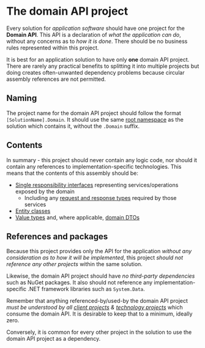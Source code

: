# The domain API project
Every solution for *application software* should have one project for the **Domain API**. This API is a declaration of *what the application can do*, without any concerns as to *how it is done*. There should be no business rules represented within this project.

It is best for an application solution to have only **one** domain API project. There are rarely any practical benefits to splitting it into multiple projects but doing creates often-unwanted dependency problems because circular assembly references are not permitted.

## Naming
The project name for the domain API project should follow the format `[SolutionName].Domain`. It should use the same [root namespace] as the solution which contains it, without the `.Domain` suffix.

[root namespace]: RootNamespace.md

## Contents
In summary - this project should never contain any logic code, nor should it contain any references to implementation-specific technologies. This means that the contents of this assembly should be:

* [Single responsibility interfaces] representing services/operations exposed by the domain
    * Including any [request and response types] required by those services
* [Entity classes]
* [Value types] and, where applicable, [domain DTOs]

[Single responsibility interfaces]: SingleResponsibilityInterfaces.md
[request and response types]: RequestAndResponseTypes.md
[Entity classes]: DomainEntities.md
[Value types]: ValueTypes.md
[domain DTOs]: DomainDtos.md

## References and packages
Because this project provides only the API for the application *without any consideration as to how it will be implemented*, this project *should not reference any other projects* within the same solution.

Likewise, the domain API project should have *no third-party dependencies* such as NuGet packages. It also should not reference any implementation-specific .NET framework libraries such as `System.Data`.

Remember that anything referenced-by/used-by the domain API project *must be understood by all [client projects] & [technology projects]* which consume the domain API. It is desirable to keep that to a minimum, ideally zero.

Conversely, it is common for every other project in the solution to use the domain API project as a dependency.

[client projects]: ClientProject.md
[technology projects]: TechnologyImplementationProject.md